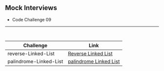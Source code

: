 ## Mock Interviews
- Code Challenge 09

---
<br>

| Challenge              | Link                                             |
| ----------             | ----------------                                 |
| reverse-Linked-List    | [Reverse Linked List](./palindrome_LinkedList/)  |
| palindrome-Linked-List | [palindrome Linked List](./reverse_LinkedList/)  |
